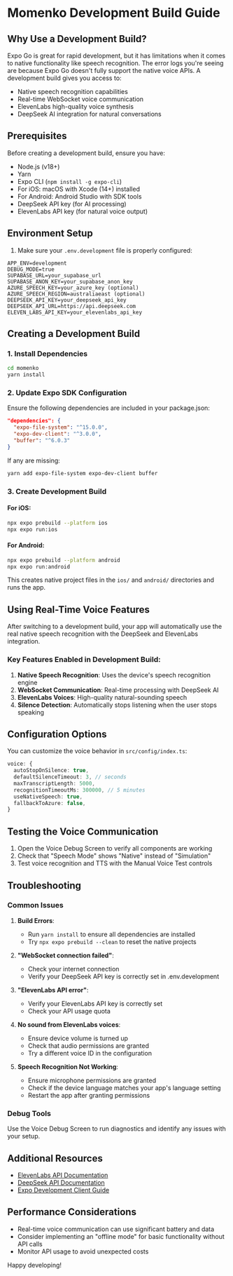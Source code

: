 # Momenko Development Build Guide

## Why Use a Development Build?

Expo Go is great for rapid development, but it has limitations when it comes to native functionality like speech recognition. The error logs you're seeing are because Expo Go doesn't fully support the native voice APIs. A development build gives you access to:

- Native speech recognition capabilities
- Real-time WebSocket voice communication
- ElevenLabs high-quality voice synthesis
- DeepSeek AI integration for natural conversations

## Prerequisites

Before creating a development build, ensure you have:

- Node.js (v18+)
- Yarn
- Expo CLI (`npm install -g expo-cli`)
- For iOS: macOS with Xcode (14+) installed
- For Android: Android Studio with SDK tools
- DeepSeek API key (for AI processing)
- ElevenLabs API key (for natural voice output)

## Environment Setup

1. Make sure your `.env.development` file is properly configured:

```
APP_ENV=development
DEBUG_MODE=true
SUPABASE_URL=your_supabase_url
SUPABASE_ANON_KEY=your_supabase_anon_key
AZURE_SPEECH_KEY=your_azure_key (optional)
AZURE_SPEECH_REGION=australiaeast (optional)
DEEPSEEK_API_KEY=your_deepseek_api_key
DEEPSEEK_API_URL=https://api.deepseek.com
ELEVEN_LABS_API_KEY=your_elevenlabs_api_key
```

## Creating a Development Build

### 1. Install Dependencies

```bash
cd momenko
yarn install
```

### 2. Update Expo SDK Configuration

Ensure the following dependencies are included in your package.json:

```json
"dependencies": {
  "expo-file-system": "^15.0.0",
  "expo-dev-client": "^3.0.0",
  "buffer": "^6.0.3"
}
```

If any are missing:

```bash
yarn add expo-file-system expo-dev-client buffer
```

### 3. Create Development Build

#### For iOS:

```bash
npx expo prebuild --platform ios
npx expo run:ios
```

#### For Android:

```bash
npx expo prebuild --platform android
npx expo run:android
```

This creates native project files in the `ios/` and `android/` directories and runs the app.

## Using Real-Time Voice Features

After switching to a development build, your app will automatically use the real native speech recognition with the DeepSeek and ElevenLabs integration.

### Key Features Enabled in Development Build:

1. **Native Speech Recognition**: Uses the device's speech recognition engine
2. **WebSocket Communication**: Real-time processing with DeepSeek AI
3. **ElevenLabs Voices**: High-quality natural-sounding speech
4. **Silence Detection**: Automatically stops listening when the user stops speaking

## Configuration Options

You can customize the voice behavior in `src/config/index.ts`:

```typescript
voice: {
  autoStopOnSilence: true,
  defaultSilenceTimeout: 3, // seconds
  maxTranscriptLength: 5000,
  recognitionTimeoutMs: 300000, // 5 minutes
  useNativeSpeech: true,
  fallbackToAzure: false,
}
```

## Testing the Voice Communication

1. Open the Voice Debug Screen to verify all components are working
2. Check that "Speech Mode" shows "Native" instead of "Simulation"
3. Test voice recognition and TTS with the Manual Voice Test controls

## Troubleshooting

### Common Issues

1. **Build Errors**:
   - Run `yarn install` to ensure all dependencies are installed
   - Try `npx expo prebuild --clean` to reset the native projects

2. **"WebSocket connection failed"**:
   - Check your internet connection
   - Verify your DeepSeek API key is correctly set in .env.development

3. **"ElevenLabs API error"**:
   - Verify your ElevenLabs API key is correctly set
   - Check your API usage quota

4. **No sound from ElevenLabs voices**:
   - Ensure device volume is turned up
   - Check that audio permissions are granted
   - Try a different voice ID in the configuration

5. **Speech Recognition Not Working**:
   - Ensure microphone permissions are granted
   - Check if the device language matches your app's language setting
   - Restart the app after granting permissions

### Debug Tools

Use the Voice Debug Screen to run diagnostics and identify any issues with your setup.

## Additional Resources

- [ElevenLabs API Documentation](https://docs.elevenlabs.io/api-reference/text-to-speech)
- [DeepSeek API Documentation](https://platform.deepseek.com/docs)
- [Expo Development Client Guide](https://docs.expo.dev/development/create-development-builds/)

## Performance Considerations

- Real-time voice communication can use significant battery and data
- Consider implementing an "offline mode" for basic functionality without API calls
- Monitor API usage to avoid unexpected costs

Happy developing!